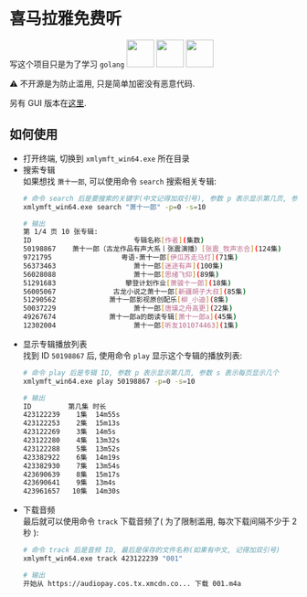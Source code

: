# 喜马拉雅免费听
写这个项目只是为了学习 `golang`
<image src="./.readmes/gopher-pilot-bust.svg" height=48>
<image src="./.readmes/gopher-dancer.png" height=48>
<image src="./.readmes/gopher-gin.png" height=48>  

⚠ 不开源是为防止滥用, 只是简单加密没有恶意代码.  

另有 GUI 版本在[这里](https://github.com/funte/xmlymft-fyne-gui).  

## 如何使用
* 打开终端, 切换到 `xmlymft_win64.exe` 所在目录  
* 搜索专辑  
  如果想找 `萧十一郎`, 可以使用命令 `search` 搜索相关专辑:  
  ```sh
  # 命令 search 后是要搜索的关键字(中文记得加双引号), 参数 p 表示显示第几页, 参数 s 表示每页显示几个
  xmlymft_win64.exe search "萧十一郎" -p=0 -s=10

  # 输出
  第 1/4 页 10 张专辑:
  ID                         专辑名称[作者](集数)
  50198867    萧十一郎（古龙作品有声大系丨张震演播）[张震_牧声志合](124集)
  9721795                 粤语-萧十一郎[伊瓜苏走马灯](71集)
  56373463                   萧十一郎[迷途有声](100集)
  56028088                   萧十一郎[思绪飞仰](89集)
  51291683                 攀登计划作业[萧骏十一郎](18集)
  56005067              古龙小说之萧十一郎[新疆胡子大叔](85集)
  51290562             萧十一郎影视原创配乐[柳_小迪](8集)
  50037229                   萧十一郎[唐璜之舟高更](22集)
  49267674             萧十一郎a的朗读专辑[萧十一郎a](45集)
  12302004                   萧十一郎[听友101074463](1集)
  ```
* 显示专辑播放列表  
  找到 ID `50198867` 后, 使用命令 `play` 显示这个专辑的播放列表:  
  ```sh
  # 命令 play 后是专辑 ID, 参数 p 表示显示第几页, 参数 s 表示每页显示几个
  xmlymft_win64.exe play 50198867 -p=0 -s=10

  # 输出
  ID         第几集 时长
  423122239    1集  14m55s
  423122253    2集  15m13s
  423122269    3集  14m5s
  423122280    4集  13m32s
  423122288    5集  13m52s
  423382922    6集  14m19s
  423382930    7集  13m54s
  423690639    8集  15m17s
  423690641    9集  13m4s
  423961657   10集  14m30s
  ```
* 下载音频  
  最后就可以使用命令 `track` 下载音频了( 为了限制滥用, 每次下载间隔不少于 2秒 ): 
  ```sh
  # 命令 track 后是音频 ID, 最后是保存的文件名称(如果有中文, 记得加双引号)
  xmlymft_win64.exe track 423122239 "001"

  # 输出
  开始从 https://audiopay.cos.tx.xmcdn.co... 下载 001.m4a
  ```
